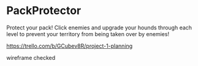 # PackProtector
Protect your pack! Click enemies and upgrade your hounds through each level to prevent your territory from being taken over by enemies! 


https://trello.com/b/GCubev8R/project-1-planning


wireframe checked
